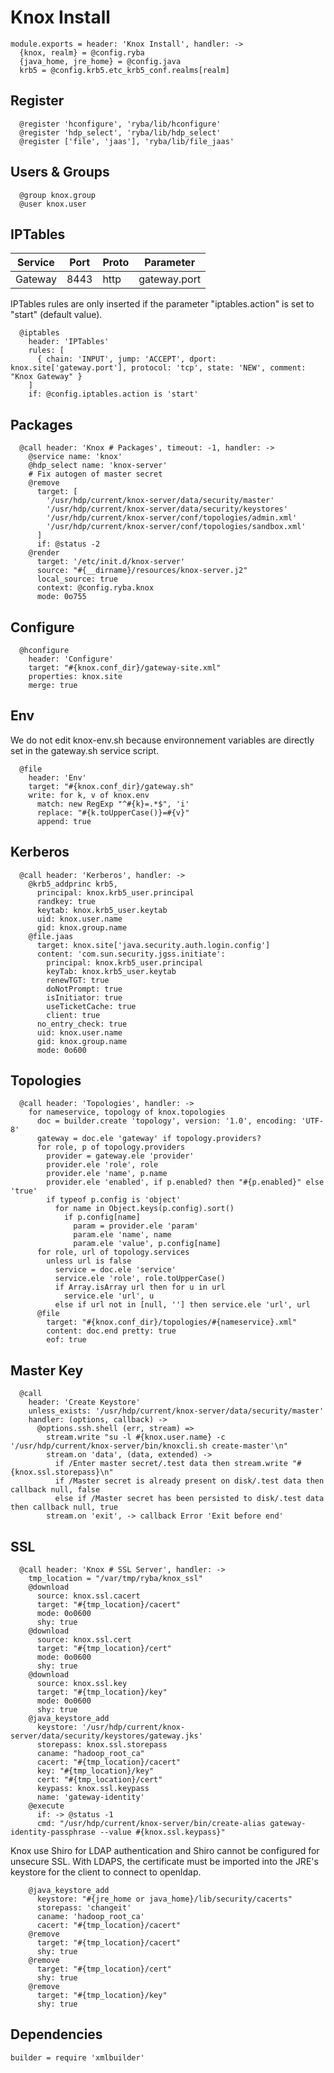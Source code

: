 
# Knox Install

    module.exports = header: 'Knox Install', handler: ->
      {knox, realm} = @config.ryba
      {java_home, jre_home} = @config.java
      krb5 = @config.krb5.etc_krb5_conf.realms[realm]

## Register

      @register 'hconfigure', 'ryba/lib/hconfigure'
      @register 'hdp_select', 'ryba/lib/hdp_select'
      @register ['file', 'jaas'], 'ryba/lib/file_jaas'

## Users & Groups

      @group knox.group
      @user knox.user

## IPTables

| Service        | Port  | Proto | Parameter       |
|----------------|-------|-------|-----------------|
| Gateway        | 8443  | http  | gateway.port    |


IPTables rules are only inserted if the parameter "iptables.action" is set to
"start" (default value).

      @iptables
        header: 'IPTables'
        rules: [
          { chain: 'INPUT', jump: 'ACCEPT', dport: knox.site['gateway.port'], protocol: 'tcp', state: 'NEW', comment: "Knox Gateway" }
        ]
        if: @config.iptables.action is 'start'

## Packages

      @call header: 'Knox # Packages', timeout: -1, handler: ->
        @service name: 'knox'
        @hdp_select name: 'knox-server'
        # Fix autogen of master secret
        @remove
          target: [
            '/usr/hdp/current/knox-server/data/security/master'
            '/usr/hdp/current/knox-server/data/security/keystores'
            '/usr/hdp/current/knox-server/conf/topologies/admin.xml'
            '/usr/hdp/current/knox-server/conf/topologies/sandbox.xml'
          ] 
          if: @status -2
        @render
          target: '/etc/init.d/knox-server'
          source: "#{__dirname}/resources/knox-server.j2"
          local_source: true
          context: @config.ryba.knox
          mode: 0o755

## Configure

      @hconfigure
        header: 'Configure'
        target: "#{knox.conf_dir}/gateway-site.xml"
        properties: knox.site
        merge: true

## Env

We do not edit knox-env.sh because environnement variables are directly set
in the gateway.sh service script.

      @file
        header: 'Env'
        target: "#{knox.conf_dir}/gateway.sh"
        write: for k, v of knox.env
          match: new RegExp "^#{k}=.*$", 'i'
          replace: "#{k.toUpperCase()}=#{v}"
          append: true

## Kerberos

      @call header: 'Kerberos', handler: ->
        @krb5_addprinc krb5,
          principal: knox.krb5_user.principal
          randkey: true
          keytab: knox.krb5_user.keytab
          uid: knox.user.name
          gid: knox.group.name
        @file.jaas
          target: knox.site['java.security.auth.login.config']
          content: 'com.sun.security.jgss.initiate':
            principal: knox.krb5_user.principal
            keyTab: knox.krb5_user.keytab
            renewTGT: true
            doNotPrompt: true
            isInitiator: true
            useTicketCache: true
            client: true
          no_entry_check: true
          uid: knox.user.name
          gid: knox.group.name
          mode: 0o600

## Topologies

      @call header: 'Topologies', handler: ->
        for nameservice, topology of knox.topologies
          doc = builder.create 'topology', version: '1.0', encoding: 'UTF-8'
          gateway = doc.ele 'gateway' if topology.providers?
          for role, p of topology.providers
            provider = gateway.ele 'provider'
            provider.ele 'role', role
            provider.ele 'name', p.name
            provider.ele 'enabled', if p.enabled? then "#{p.enabled}" else 'true'
            if typeof p.config is 'object'
              for name in Object.keys(p.config).sort()
                if p.config[name]
                  param = provider.ele 'param'
                  param.ele 'name', name
                  param.ele 'value', p.config[name]
          for role, url of topology.services
            unless url is false
              service = doc.ele 'service'
              service.ele 'role', role.toUpperCase()
              if Array.isArray url then for u in url
                service.ele 'url', u
              else if url not in [null, ''] then service.ele 'url', url
          @file
            target: "#{knox.conf_dir}/topologies/#{nameservice}.xml"
            content: doc.end pretty: true
            eof: true

## Master Key

      @call
        header: 'Create Keystore'
        unless_exists: '/usr/hdp/current/knox-server/data/security/master'
        handler: (options, callback) ->
          @options.ssh.shell (err, stream) =>
            stream.write "su -l #{knox.user.name} -c '/usr/hdp/current/knox-server/bin/knoxcli.sh create-master'\n"
            stream.on 'data', (data, extended) ->
              if /Enter master secret/.test data then stream.write "#{knox.ssl.storepass}\n"
              if /Master secret is already present on disk/.test data then callback null, false
              else if /Master secret has been persisted to disk/.test data then callback null, true
            stream.on 'exit', -> callback Error 'Exit before end'

## SSL

      @call header: 'Knox # SSL Server', handler: ->
        tmp_location = "/var/tmp/ryba/knox_ssl"
        @download
          source: knox.ssl.cacert
          target: "#{tmp_location}/cacert"
          mode: 0o0600
          shy: true
        @download
          source: knox.ssl.cert
          target: "#{tmp_location}/cert"
          mode: 0o0600
          shy: true
        @download
          source: knox.ssl.key
          target: "#{tmp_location}/key"
          mode: 0o0600
          shy: true
        @java_keystore_add
          keystore: '/usr/hdp/current/knox-server/data/security/keystores/gateway.jks'
          storepass: knox.ssl.storepass
          caname: "hadoop_root_ca"
          cacert: "#{tmp_location}/cacert"
          key: "#{tmp_location}/key"
          cert: "#{tmp_location}/cert"
          keypass: knox.ssl.keypass
          name: 'gateway-identity'
        @execute
          if: -> @status -1
          cmd: "/usr/hdp/current/knox-server/bin/create-alias gateway-identity-passphrase --value #{knox.ssl.keypass}"

Knox use Shiro for LDAP authentication and Shiro cannot be configured for 
unsecure SSL.
With LDAPS, the certificate must be imported into the JRE's keystore for the
client to connect to openldap.

        @java_keystore_add
          keystore: "#{jre_home or java_home}/lib/security/cacerts"
          storepass: 'changeit'
          caname: 'hadoop_root_ca'
          cacert: "#{tmp_location}/cacert"
        @remove
          target: "#{tmp_location}/cacert"
          shy: true
        @remove
          target: "#{tmp_location}/cert"
          shy: true
        @remove
          target: "#{tmp_location}/key"
          shy: true

## Dependencies

    builder = require 'xmlbuilder'
